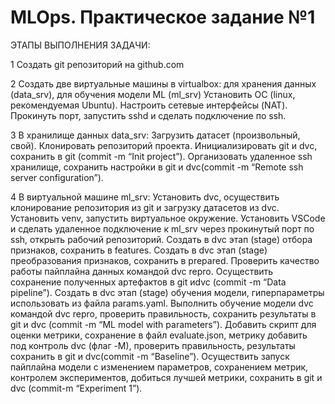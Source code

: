 # MLOps. Практическое задание №1

ЭТАПЫ ВЫПОЛНЕНИЯ ЗАДАЧИ:

1
Создать git репозиторий на github.com

2
Создать две виртуальные машины в virtualbox: для хранения данных (data_srv), для обучения модели ML (ml_srv)
Установить ОС (linux, рекомендуемая Ubuntu).
Настроить сетевые интерфейсы (NAT).
Прокинуть порт, запустить sshd и сделать подключение по ssh.

3
В хранилище данных data_srv:
Загрузить датасет (произвольный, свой).
Клонировать репозиторий проекта.
Инициализировать git и dvc, сохранить в git (commit -m “Init project”).
Организовать удаленное ssh хранилище, сохранить настройки в git и dvc(commit -m “Remote ssh server configuration”).

4
В виртуальной машине ml_srv:
Установить dvc, осуществить клонирование репозитория из git и загрузку датасетов из dvc.
Установить venv, запустить виртуальное окружение.
Установить VSCode и сделать удаленное подключение к ml_srv через прокинутый порт по ssh, открыть рабочий репозиторий.
Создать в dvc этап (stage) отбора признаков, сохранить в features.
Создать в dvc этап (stage) преобразования признаков, сохранить в prepared.
Проверить качество работы пайплайна данных командой dvc repro.
Осуществить сохранение полученных артефактов в git иdvc (commit -m “Data pipeline”).
Создать в dvc этап (stage) обучения модели, гиперпараметры использовать из файла params.yaml.
Выполнить обучение модели dvc командой dvc repro, проверить правильность, сохранить результаты в git и dvc (commit -m “ML model with parameters”).
Добавить скрипт для оценки метрики, сохранение в файл evaluate.json, метрику добавить под контроль dvc (флаг -M), проверить правильность, результаты сохранить в git и dvc(commit -m “Baseline”).
Осуществить запуск пайплайна модели с изменением параметров, сохранением метрик, контролем экспериментов, добиться лучшей метрики, сохранить в git и dvc (commit-m “Experiment 1”).
